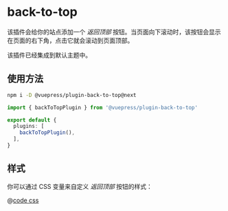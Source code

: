 # back-to-top

<NpmBadge package="@vuepress/plugin-back-to-top" />

该插件会给你的站点添加一个 _返回顶部_ 按钮。当页面向下滚动时，该按钮会显示在页面的右下角，点击它就会滚动到页面顶部。

该插件已经集成到默认主题中。

## 使用方法

```bash
npm i -D @vuepress/plugin-back-to-top@next
```

```ts
import { backToTopPlugin } from '@vuepress/plugin-back-to-top'

export default {
  plugins: [
    backToTopPlugin(),
  ],
}
```

## 样式

你可以通过 CSS 变量来自定义 _返回顶部_ 按钮的样式：

@[code css](@vuepress/plugin-back-to-top/src/client/styles/vars.css)
